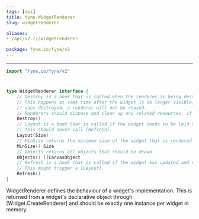 ```yaml
---
tags: [api]
title: fyne.WidgetRenderer
slug: widgetrenderer

aliases:
- /api/v2.7//widgetrenderer

package: fyne.io/fyne/v2
---
```



---
```go
import "fyne.io/fyne/v2"
```

#

###

```go
type WidgetRenderer interface {
	// Destroy is a hook that is called when the renderer is being destroyed.
	// This happens at some time after the widget is no longer visible, and
	// once destroyed, a renderer will not be reused.
	// Renderers should dispose and clean up any related resources, if necessary.
	Destroy()
	// Layout is a hook that is called if the widget needs to be laid out.
	// This should never call [Refresh].
	Layout(Size)
	// MinSize returns the minimum size of the widget that is rendered by this renderer.
	MinSize() Size
	// Objects returns all objects that should be drawn.
	Objects() []CanvasObject
	// Refresh is a hook that is called if the widget has updated and needs to be redrawn.
	// This might trigger a [Layout].
	Refresh()
}
```

WidgetRenderer defines the behaviour of a widget's implementation. This is returned from a widget's declarative object through [Widget.CreateRenderer] and should be exactly one instance per widget in memory.
